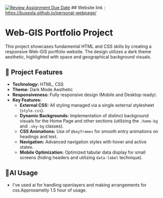 [![Review Assignment Due Date](https://classroom.github.com/assets/deadline-readme-button-22041afd0340ce965d47ae6ef1cefeee28c7c493a6346c4f15d667ab976d596c.svg)](https://classroom.github.com/a/7C3xAGjq) ## Website link : https://busesla.github.io/personal-webpage/

# Web-GIS Portfolio Project                                                    
This project showcases fundamental HTML and CSS skills by creating a responsive Web-GIS portfolio website. The design utilizes a dark theme aesthetic, highlighted with space and geographical background visuals.

## 🌟 Project Features

- **Technology:** HTML, CSS
- **Theme:** Dark Mode Aesthetic
- **Responsiveness:** Fully responsive design (Mobile and Desktop ready).
- **Key Features:**
    - **External CSS:** All styling managed via a single external stylesheet (`style.css`).
    - **Dynamic Backgrounds:** Implementation of distinct background visuals for the Home Page and other sections (utilizing the `.home-bg` and `.sky-bg` classes).
    - **CSS Animations:** Use of `@keyframes` for smooth entry animations on headings and text.
    - **Navigation:** Advanced navigation styles with hover and active states.
    - **Mobile Optimization:** Optimized tabular data display for small screens (hiding headers and utilizing `data-label` technique).

## 👾AI Usage
- I've used ai for handling openlayers and making arrangements for css.Approxametly 1.5 hour of usage.


